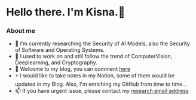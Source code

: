 

# Hello there. I'm Kisna.👋

### About me
- 🔭 I’m currently researching the Security of AI Models, also the Security of Software and Operating Systems.
- 🌱 I used to work on and still follow the trend of ComputerVision, Deeplearning, and Cryptography.
- 💬 Welcome to my blog, you can comment [here](http://eotstxtab.top)
- ⚡ I would like to take notes in my Notion, some of them would be updated in my Blog. Also, I'm enriching my GitHub from time to time...
- 📫 If you have urgent issue, please contact my [research email address](changzhouhan@swin.edu.au)

<!--
Here are some ideas to get you started:
<img align="right" src="https://github-readme-stats.vercel.app/api?username=EotStxTaB&show_icons=true&icon_color=CE1D2D&text_color=718096&bg_color=ffffff&hide_title=true" />
* 🔭 I’m currently working on ...
- 🌱 I’m currently learning ...
- 👯 I’m looking to collaborate on ...
- 🤔 I’m looking for help with ...
- 💬 Ask me about ...
- 📫 How to reach me: ...
- 😄 Pronouns: ...
- ⚡ Fun fact: ...
-->
